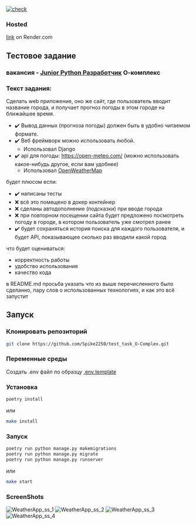 [![check](https://github.com/Spike2250/test_task_O-Complex/actions/workflows/CI.yml/badge.svg)](https://github.com/Spike2250/test_task_O-Complex/actions/workflows/CI.yml)

### Hosted
[link](https://test-task-o-complex.onrender.com/) on Render.com

## Тестовое задание

### вакансия - [Junior Python Разработчик](https://perm.hh.ru/vacancy/120908042) О-комплекс

### Текст задания:

Сделать web приложение, оно же сайт, где пользователь вводит название города, и получает прогноз погоды в этом городе на ближайшее время.

 - :heavy_check_mark: Вывод данных (прогноза погоды) должен быть в удобно читаемом формате.
 - :heavy_check_mark: Веб фреймворк можно использовать любой.
   - Использовал Django
 - :heavy_check_mark: api для погоды: https://open-meteo.com/ (можно использовать какое-нибудь другое, если вам удобнее)
   - Использовал [OpenWeatherMap](https://openweathermap.org/)
 
будет плюсом если:
- :heavy_check_mark: написаны тесты 
- :x: всё это помещено в докер контейнер
- :x: сделаны автодополнение (подсказки) при вводе города
- :x: при повторном посещении сайта будет предложено посмотреть погоду в городе, в котором пользователь уже смотрел ранее
- :heavy_check_mark: будет сохраняться история поиска для каждого пользователя, и будет API, показывающее сколько раз вводили какой город

что будет оцениваться:
- корректность работы
- удобство использования
- качество кода

в README.md просьба указать что из выше перечисленного было сделанно, пару слов о использованных технологиях, и как это всё запустит

## Запуск
### Клонировать репозиторий
```bash
git clone https://github.com/Spike2250/test_task_O-Complex.git
```
### Переменные среды
Создать .env файл по образцу [.env.template](https://github.com/Spike2250/test_task_O-Complex/blob/master/.env.template)
### Установка
```bash
poetry install
```
или
```bash
make install
```
### Запуск
```bash
poetry run python manage.py makemigrations
poetry run python manage.py migrate
poetry run python manage.py runserver
```
или
```bash
make start
```

### ScreenShots
![WeatherApp_ss_1](https://storage.yandexcloud.net/spike2250-docs/screenshots/WeatherApp/2025-06-02_20-34-34.png)
![WeatherApp_ss_2](https://storage.yandexcloud.net/spike2250-docs/screenshots/WeatherApp/2025-06-02_20-35-36.png)
![WeatherApp_ss_3](https://storage.yandexcloud.net/spike2250-docs/screenshots/WeatherApp/2025-06-02_20-36-16.png)
![WeatherApp_ss_4](https://storage.yandexcloud.net/spike2250-docs/screenshots/WeatherApp/2025-06-02_20-36-56.png)
